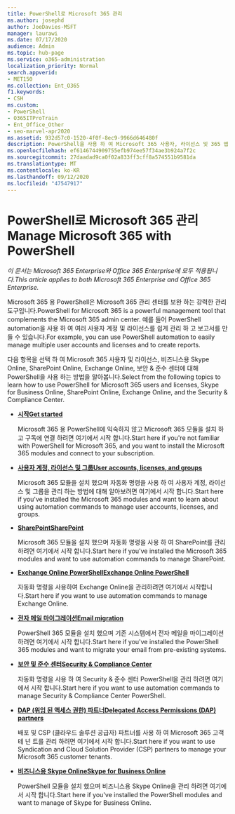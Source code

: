```yaml
---
title: PowerShell로 Microsoft 365 관리
ms.author: josephd
author: JoeDavies-MSFT
manager: laurawi
ms.date: 07/17/2020
audience: Admin
ms.topic: hub-page
ms.service: o365-administration
localization_priority: Normal
search.appverid:
- MET150
ms.collection: Ent_O365
f1.keywords:
- CSH
ms.custom:
- PowerShell
- O365ITProTrain
- Ent_Office_Other
- seo-marvel-apr2020
ms.assetid: 932d57c0-1520-4f0f-8ec9-9966d646480f
description: PowerShell을 사용 하 여 Microsoft 365 사용자, 라이선스 및 365 앱을 관리 하는 방법에 대해 알아봅니다.
ms.openlocfilehash: ef6146744909755efb974ee57f34ae3b924a7f2c
ms.sourcegitcommit: 27daadad9ca0f02a833ff3cff8a574551b9581da
ms.translationtype: MT
ms.contentlocale: ko-KR
ms.lasthandoff: 09/12/2020
ms.locfileid: "47547917"
---
```

# <a name="manage-microsoft-365-with-powershell"></a><span data-ttu-id="761f1-103">PowerShell로 Microsoft 365 관리</span><span class="sxs-lookup"><span data-stu-id="761f1-103">Manage Microsoft 365 with PowerShell</span></span>

<span data-ttu-id="761f1-104">*이 문서는 Microsoft 365 Enterprise와 Office 365 Enterprise에 모두 적용됩니다.*</span><span class="sxs-lookup"><span data-stu-id="761f1-104">*This article applies to both Microsoft 365 Enterprise and Office 365 Enterprise.*</span></span>

<span data-ttu-id="761f1-105">Microsoft 365 용 PowerShell은 Microsoft 365 관리 센터를 보완 하는 강력한 관리 도구입니다.</span><span class="sxs-lookup"><span data-stu-id="761f1-105">PowerShell for Microsoft 365 is a powerful management tool that complements the Microsoft 365 admin center.</span></span> <span data-ttu-id="761f1-106">예를 들어 PowerShell automation을 사용 하 여 여러 사용자 계정 및 라이선스를 쉽게 관리 하 고 보고서를 만들 수 있습니다.</span><span class="sxs-lookup"><span data-stu-id="761f1-106">For example, you can use PowerShell automation to easily manage multiple user accounts and licenses and to create reports.</span></span>

<span data-ttu-id="761f1-107">다음 항목을 선택 하 여 Microsoft 365 사용자 및 라이선스, 비즈니스용 Skype Online, SharePoint Online, Exchange Online, 보안 & 준수 센터에 대해 PowerShell을 사용 하는 방법을 알아봅니다.</span><span class="sxs-lookup"><span data-stu-id="761f1-107">Select from the following topics to learn how to use PowerShell for Microsoft 365 users and licenses, Skype for Business Online, SharePoint Online, Exchange Online, and the Security & Compliance Center.</span></span>
  
- [<span data-ttu-id="761f1-108">**시작**</span><span class="sxs-lookup"><span data-stu-id="761f1-108">**Get started**</span></span>](getting-started-with-microsoft-365-powershell.md)

    <span data-ttu-id="761f1-109">Microsoft 365 용 PowerShell에 익숙하지 않고 Microsoft 365 모듈을 설치 하 고 구독에 연결 하려면 여기에서 시작 합니다.</span><span class="sxs-lookup"><span data-stu-id="761f1-109">Start here if you're not familiar with PowerShell for Microsoft 365, and you want to install the Microsoft 365 modules and connect to your subscription.</span></span>

- [<span data-ttu-id="761f1-110">**사용자 계정, 라이선스 및 그룹**</span><span class="sxs-lookup"><span data-stu-id="761f1-110">**User accounts, licenses, and groups**</span></span>](manage-user-accounts-and-licenses-with-microsoft-365-powershell.md)

    <span data-ttu-id="761f1-111">Microsoft 365 모듈을 설치 했으며 자동화 명령을 사용 하 여 사용자 계정, 라이선스 및 그룹을 관리 하는 방법에 대해 알아보려면 여기에서 시작 합니다.</span><span class="sxs-lookup"><span data-stu-id="761f1-111">Start here if you've installed the Microsoft 365 modules and want to learn about using automation commands to manage user accounts, licenses, and groups.</span></span>

- [<span data-ttu-id="761f1-112">**SharePoint**</span><span class="sxs-lookup"><span data-stu-id="761f1-112">**SharePoint**</span></span>](manage-sharepoint-online-with-microsoft-365-powershell.md)

    <span data-ttu-id="761f1-113">Microsoft 365 모듈을 설치 했으며 자동화 명령을 사용 하 여 SharePoint를 관리 하려면 여기에서 시작 합니다.</span><span class="sxs-lookup"><span data-stu-id="761f1-113">Start here if you've installed the Microsoft 365 modules and want to use automation commands to manage SharePoint.</span></span>

- [<span data-ttu-id="761f1-114">**Exchange Online PowerShell**</span><span class="sxs-lookup"><span data-stu-id="761f1-114">**Exchange Online PowerShell**</span></span>](https://docs.microsoft.com/powershell/exchange/exchange-online-powershell)

    <span data-ttu-id="761f1-115">자동화 명령을 사용하여 Exchange Online을 관리하려면 여기에서 시작합니다.</span><span class="sxs-lookup"><span data-stu-id="761f1-115">Start here if you want to use automation commands to manage Exchange Online.</span></span>

- [<span data-ttu-id="761f1-116">**전자 메일 마이그레이션**</span><span class="sxs-lookup"><span data-stu-id="761f1-116">**Email migration**</span></span>](use-powershell-for-email-migration-to-microsoft-365.md)

    <span data-ttu-id="761f1-117">PowerShell 365 모듈을 설치 했으며 기존 시스템에서 전자 메일을 마이그레이션하려면 여기에서 시작 합니다.</span><span class="sxs-lookup"><span data-stu-id="761f1-117">Start here if you've installed the PowerShell 365 modules and want to migrate your email from pre-existing systems.</span></span>

- [<span data-ttu-id="761f1-118">**보안 및 준수 센터**</span><span class="sxs-lookup"><span data-stu-id="761f1-118">**Security & Compliance Center**</span></span>](https://docs.microsoft.com/powershell/exchange/scc-powershell)

    <span data-ttu-id="761f1-119">자동화 명령을 사용 하 여 Security & 준수 센터 PowerShell을 관리 하려면 여기에서 시작 합니다.</span><span class="sxs-lookup"><span data-stu-id="761f1-119">Start here if you want to use automation commands to manage Security & Compliance Center PowerShell.</span></span>

- [<span data-ttu-id="761f1-120">**DAP (위임 된 액세스 권한) 파트너**</span><span class="sxs-lookup"><span data-stu-id="761f1-120">**Delegated Access Permissions (DAP) partners**</span></span>](manage-microsoft-365-with-windows-powershell-for-delegated-access-permissions-dap-p.md)

    <span data-ttu-id="761f1-121">배포 및 CSP (클라우드 솔루션 공급자) 파트너를 사용 하 여 Microsoft 365 고객 테 넌 트를 관리 하려면 여기에서 시작 합니다.</span><span class="sxs-lookup"><span data-stu-id="761f1-121">Start here if you want to use Syndication and Cloud Solution Provider (CSP) partners to manage your Microsoft 365 customer tenants.</span></span>

- [<span data-ttu-id="761f1-122">**비즈니스용 Skype Online**</span><span class="sxs-lookup"><span data-stu-id="761f1-122">**Skype for Business Online**</span></span>](manage-skype-for-business-online-with-microsoft-365-powershell.md)

    <span data-ttu-id="761f1-123">PowerShell 모듈을 설치 했으며 비즈니스용 Skype Online을 관리 하려면 여기에서 시작 합니다.</span><span class="sxs-lookup"><span data-stu-id="761f1-123">Start here if you've installed the PowerShell modules and want to manage of Skype for Business Online.</span></span>
